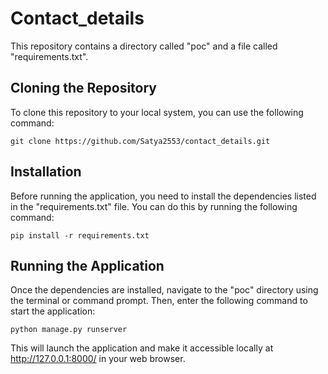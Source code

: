 <h1>Contact_details</h1>

<p>This repository contains a directory called "poc" and a file called "requirements.txt".</p>

<h2>Cloning the Repository</h2>

<p>To clone this repository to your local system, you can use the following command:</p>

<pre>
<code>git clone https://github.com/Satya2553/contact_details.git</code>
</pre>

<h2>Installation</h2>

<p>Before running the application, you need to install the dependencies listed in the "requirements.txt" file. You can do this by running the following command:</p>

<pre>
<code>pip install -r requirements.txt</code>
</pre>

<h2>Running the Application</h2>

<p>Once the dependencies are installed, navigate to the "poc" directory using the terminal or command prompt. Then, enter the following command to start the application:</p>

<pre>
<code>python manage.py runserver</code>
</pre>

<p>This will launch the application and make it accessible locally at <a href="http://127.0.0.1:8000/">http://127.0.0.1:8000/</a> in your web browser.</p>
